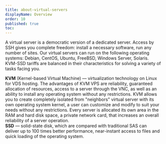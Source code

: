 ```yaml
---
title: about-virtual-servers
displayName: Overview
order: 10
published: true
toc:
---
```

A virtual server is a democratic version of a dedicated server. Access by SSH gives you complete freedom: install a necessary software, run any number of sites. Our virtual servers can run on the following operating systems: Debian, CentOS, Ubuntu, FreeBSD, Windows Server, Solaris.  
KVM-SSD tariffs are balanced in their characteristics for solving a variety of tasks facing you.

**KVM** (Kernel-based Virtual Machine) — virtualization technology on Linux for VDS hosting. The advantages of KVM VPS are reliability, guaranteed allocation of resources, access to a server through the VNC, as well as an ability to install any operating system without any restrictions. KVM allows you to create completely isolated from "neighbors" virtual server with its own operating system kernel, a user can customize and modify to suit your needs without any restrictions. Every server is allocated its own area in the RAM and hard disk space, a private network card, that increases an overall reliability of a server operation.  
**SSD** — solid-state disk, which are compared with traditional SAS can deliver up to 100 times better performance, near-instant access to files and quick loading of the operating system.